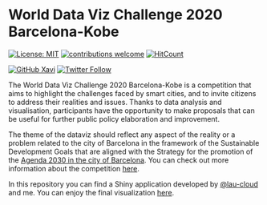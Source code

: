 # World Data Viz Challenge 2020 Barcelona-Kobe

<!-- badges: start -->
[![License: MIT](https://img.shields.io/badge/License-MIT-blue.svg)](https://opensource.org/licenses/MIT)
[![contributions welcome](https://img.shields.io/badge/contributions-welcome-brightgreen.svg?style=flat)](https://github.com/xavivg91/data-viz-challenge-bcn-2020/issues/new)
[![HitCount](http://hits.dwyl.com/xavivg91/data-viz-challenge-bcn-2020.svg)](http://hits.dwyl.com/xavivg91/data-viz-challenge-bcn-2020)

[![GitHub Xavi](https://img.shields.io/github/followers/xavivg91?label=follow&style=social)](https://github.com/xavivg91/)
[![Twitter Follow](https://img.shields.io/twitter/follow/Xavier91vg.svg?style=social)](https://twitter.com/Xavier91vg)
<!-- badges: end -->

The World Data Viz Challenge 2020 Barcelona-Kobe is a competition that aims to highlight the challenges faced by smart cities, and to invite citizens to address their realities and issues. Thanks to data analysis and visualisation, participants have the opportunity to make proposals that can be useful for further public policy elaboration and improvement.

The theme of the dataviz should reflect any aspect of the reality or a problem related to the city of Barcelona in the framework of the Sustainable Development Goals that are aligned with the Strategy for the promotion of the [Agenda 2030 in the city of Barcelona](https://ajuntament.barcelona.cat/agenda2030/es). You can check out more information about the competition [here](https://opendata-ajuntament.barcelona.cat/en/world-data-viz-challenge-bcn-kobe-2020).


In this repository you can find a Shiny application developed by [@lau-cloud](https://github.com/lau-cloud) and me. You can enjoy the final visualization [here](https://bcndata.wixsite.com/accidents2019). 
